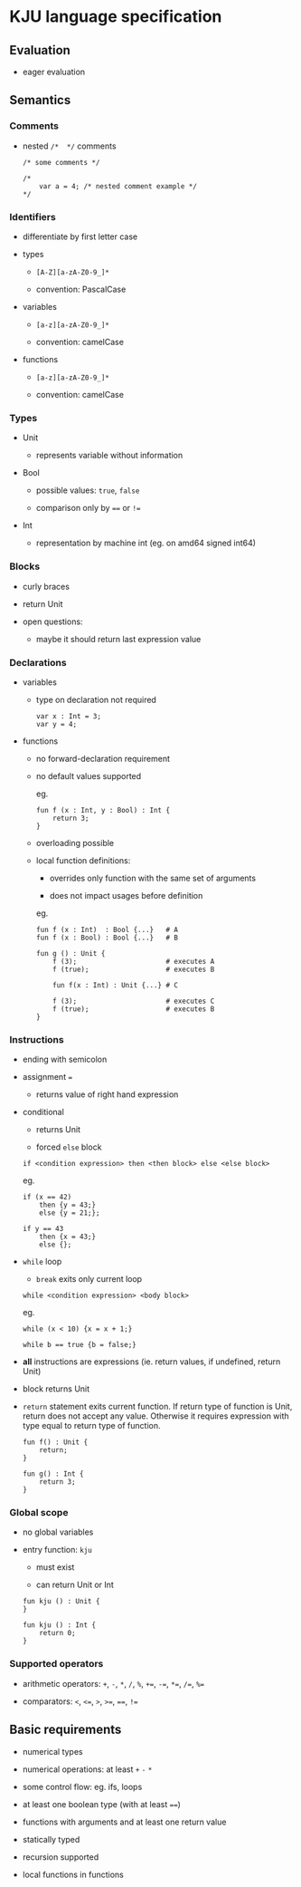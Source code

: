 # KJU language specification

## Evaluation

- eager evaluation

## Semantics

### Comments

- nested `/*  */` comments

    ```
    /* some comments */

    /*
        var a = 4; /* nested comment example */
    */
    ```

### Identifiers

- differentiate by first letter case

- types

    - `[A-Z][a-zA-Z0-9_]*`

    - convention: PascalCase

- variables

    - `[a-z][a-zA-Z0-9_]*`

    - convention: camelCase

- functions

    - `[a-z][a-zA-Z0-9_]*`

    - convention: camelCase

### Types

- Unit

    - represents variable without information

- Bool

    - possible values: `true`, `false`

    - comparison only by `==` or `!=`

- Int

    - representation by machine int (eg. on amd64 signed int64)

### Blocks

- curly braces

- return Unit

- open questions:

    - maybe it should return last expression value

### Declarations

- variables

    - type on declaration not required

        ```
        var x : Int = 3;
        var y = 4;
        ```

- functions

    - no forward-declaration requirement

    - no default values supported

        eg.
        ```
        fun f (x : Int, y : Bool) : Int {
            return 3;
        }
        ```

    - overloading possible

    - local function definitions:

        - overrides only function with the same set of arguments

        - does not impact usages before definition

        eg.
        ```
        fun f (x : Int)  : Bool {...}   # A
        fun f (x : Bool) : Bool {...}   # B

        fun g () : Unit {
            f (3);                      # executes A
            f (true);                   # executes B

            fun f(x : Int) : Unit {...} # C

            f (3);                      # executes C
            f (true);                   # executes B
        }
        ```

### Instructions

- ending with semicolon

- assignment `=`

    - returns value of right hand expression

- conditional

    - returns Unit

    - forced `else` block

    ```
    if <condition expression> then <then block> else <else block>
    ```

    eg.
    ```
    if (x == 42)
        then {y = 43;}
        else {y = 21;};

    if y == 43
        then {x = 43;}
        else {};
    ```

- `while` loop

    - `break` exits only current loop

    ```
    while <condition expression> <body block>
    ```

    eg.
    ```
    while (x < 10) {x = x + 1;}

    while b == true {b = false;}
    ```

- __all__ instructions are expressions (ie. return values, if undefined, return Unit)

- block returns Unit

- `return` statement exits current function. If return type of function is Unit, return does not accept any value. Otherwise it requires expression with type equal to return type of function.

    ````
    fun f() : Unit {
        return;
    }

    fun g() : Int {
        return 3;
    }
    ````

### Global scope

- no global variables

- entry function: `kju`

    - must exist

    - can return Unit or Int

    ```
    fun kju () : Unit {
    }

    fun kju () : Int {
        return 0;
    }
    ```

### Supported operators

- arithmetic operators: `+`, `-`, `*`, `/`, `%`, `+=`, `-=`, `*=`, `/=`, `%=`

- comparators: `<`, `<=`, `>`, `>=`, `==`, `!=`

## Basic requirements

- numerical types

- numerical operations: at least `+` `-` `*`

- some control flow: eg. ifs, loops

- at least one boolean type (with at least `==`)

- functions with arguments and at least one return value

- statically typed

- recursion supported

- local functions in functions
